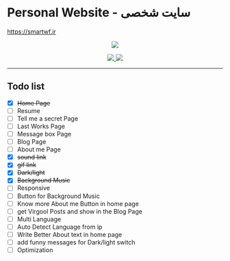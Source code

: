 # Personal Website - سایت شخصی
https://smartwf.ir

<p align="center">
  <img src="https://user-images.githubusercontent.com/29660977/73615354-607c2a00-461c-11ea-9c11-d9777e3c92d6.png">
</p>

<p align="center">
  <a href="http://www.wtfpl.net" target="_blank">
      <img src="https://img.shields.io/badge/licence-WTFPL-e84a5f.svg?longCache=true&style=for-the-badge">
  </a>
  <a href="https://zarinp.al/smartwf" target="_blank">
    <img src="https://img.shields.io/badge/Donate-%E2%99%A5-17b978.svg?longCache=true&style=for-the-badge">
  </a>
</p>

----------

## Todo list

- [x] <del>Home Page</del>
- [ ] Resume
- [ ] Tell me a secret Page
- [ ] Last Works Page
- [ ] Message box Page
- [ ] Blog Page
- [ ] About me Page
- [x] <del>sound link</del>
- [x] <del>gif link</del>
- [x] <del>Dark/light</del>
- [x] <del>Background Music</del>
- [ ] Responsive
- [ ] Button for Background Music
- [ ] Know more About me Button in home page
- [ ] get Virgool Posts and show in the Blog Page
- [ ] Multi Language
- [ ] Auto Detect Language from ip
- [ ] Write Better About text in home page
- [ ] add funny messages for Dark/light switch
- [ ] Optimization
